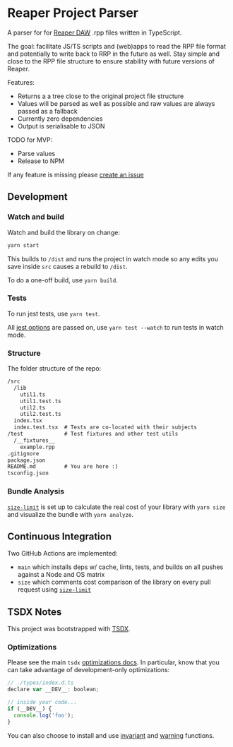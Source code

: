 # Reaper Project Parser

A parser for for [Reaper DAW](https://www.reaper.fm/) .rpp files written in TypeScript.

The goal: facilitate JS/TS scripts and (web)apps to read the RPP file format and potentially to write back to RRP in the future as well. Stay simple and close to the RPP file structure to ensure stability with future versions of Reaper.

Features:

- Returns a a tree close to the original project file structure
- Values will be parsed as well as possible and raw values are always passed as a fallback
- Currently zero dependencies
- Output is serialisable to JSON

TODO for MVP:

- Parse values
- Release to NPM

If any feature is missing please [create an issue](https://github.com/GriffinSauce/reaper-project-parser/issues)

## Development

### Watch and build

Watch and build the library on change:

```bash
yarn start
```

This builds to `/dist` and runs the project in watch mode so any edits you save inside `src` causes a rebuild to `/dist`.

To do a one-off build, use `yarn build`.

### Tests

To run jest tests, use `yarn test`.

All [jest options](https://jestjs.io/docs/en/cli) are passed on, use `yarn test --watch` to run tests in watch mode.

### Structure

The folder structure of the repo:

```txt
/src
  /lib
    util1.ts
    util1.test.ts
    util2.ts
    util2.test.ts
  index.tsx
  index.test.tsx  # Tests are co-located with their subjects
/test             # Test fixtures and other test utils
  /__fixtures__
    example.rpp
.gitignore
package.json
README.md         # You are here :)
tsconfig.json
```

### Bundle Analysis

[`size-limit`](https://github.com/ai/size-limit) is set up to calculate the real cost of your library with `yarn size` and visualize the bundle with `yarn analyze`.

## Continuous Integration

Two GitHub Actions are implemented:

- `main` which installs deps w/ cache, lints, tests, and builds on all pushes against a Node and OS matrix
- `size` which comments cost comparison of the library on every pull request using [`size-limit`](https://github.com/ai/size-limit)

## TSDX Notes

This project was bootstrapped with [TSDX](https://github.com/jaredpalmer/tsdx).

### Optimizations

Please see the main `tsdx` [optimizations docs](https://github.com/palmerhq/tsdx#optimizations). In particular, know that you can take advantage of development-only optimizations:

```js
// ./types/index.d.ts
declare var __DEV__: boolean;

// inside your code...
if (__DEV__) {
  console.log('foo');
}
```

You can also choose to install and use [invariant](https://github.com/palmerhq/tsdx#invariant) and [warning](https://github.com/palmerhq/tsdx#warning) functions.
